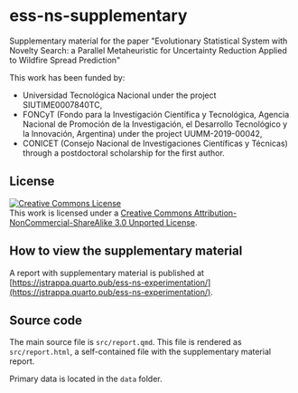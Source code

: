 # ess-ns-supplementary
Supplementary material for the paper "Evolutionary Statistical System with Novelty Search: a Parallel Metaheuristic for Uncertainty Reduction Applied to Wildfire Spread Prediction"

This work has been funded by:

+ Universidad Tecnológica Nacional under the project SIUTIME0007840TC,
+ FONCyT (Fondo para la Investigación Científica y Tecnológica, Agencia Nacional de Promoción de la Investigación, el Desarrollo Tecnológico y la Innovación, Argentina) under the project UUMM-2019-00042,
+ CONICET (Consejo Nacional de Investigaciones Científicas y Técnicas) through a postdoctoral scholarship for the first author.


## License

<a rel="license" href="http://creativecommons.org/licenses/by-nc-sa/3.0/"><img alt="Creative Commons License" style="border-width:0" src="https://i.creativecommons.org/l/by-nc-sa/3.0/88x31.png" /></a><br />This work is licensed under a <a rel="license" href="http://creativecommons.org/licenses/by-nc-sa/3.0/">Creative Commons Attribution-NonCommercial-ShareAlike 3.0 Unported License</a>.

## How to view the supplementary material

A report with supplementary material is published at [https://jstrappa.quarto.pub/ess-ns-experimentation/](https://jstrappa.quarto.pub/ess-ns-experimentation/).

## Source code

The main source file is `src/report.qmd`. This file is rendered as `src/report.html`, a self-contained file with the supplementary material report.

Primary data is located in the `data` folder.

